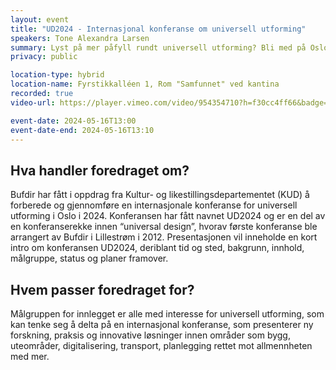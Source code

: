 ```yaml
---
layout: event
title: "UD2024 - Internasjonal konferanse om universell utforming"
speakers: Tone Alexandra Larsen
summary: Lyst på mer påfyll rundt universell utforming? Bli med på Oslo Plaza 20. - 22. november 2024.
privacy: public

location-type: hybrid
location-name: Fyrstikkalléen 1, Rom "Samfunnet" ved kantina
recorded: true
video-url: https://player.vimeo.com/video/954354710?h=f30cc4ff66&badge=0&autopause=0&player_id=0&app_id=58479&texttrack=nb

event-date: 2024-05-16T13:00
event-date-end: 2024-05-16T13:10
---
```


## Hva handler foredraget om?

Bufdir har fått i oppdrag fra Kultur- og likestillingsdepartementet (KUD) å forberede og gjennomføre en internasjonale konferanse for
universell utforming i Oslo i 2024. Konferansen har fått navnet UD2024 og er en del av en konferanserekke innen “universal design”, hvorav første konferanse ble arrangert av Bufdir i Lillestrøm i 2012.
Presentasjonen vil inneholde en kort intro om konferansen UD2024, deriblant tid og sted, bakgrunn, innhold, målgruppe, status og planer framover.

## Hvem passer foredraget for?

Målgruppen for innlegget er alle med interesse for universell utforming, som kan tenke seg å delta på en internasjonal konferanse, som presenterer ny forskning, praksis og innovative løsninger innen områder som bygg, uteområder, digitalisering, transport, planlegging rettet mot allmennheten med mer.
